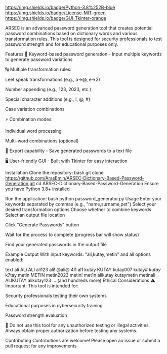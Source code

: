 https://img.shields.io/badge/Python-3.8%252B-blue
https://img.shields.io/badge/License-MIT-green
https://img.shields.io/badge/GUI-Tkinter-orange

ARSEC is an advanced password generation tool that creates potential password combinations based on dictionary words and various transformation rules. This tool is designed for security professionals to test password strength and for educational purposes only.

Features
🎯 Keyword-based password generation - Input multiple keywords to generate password variations

🔠 Multiple transformation rules:

Leet speak transformations (e.g., a→@, e→3)

Number appending (e.g., 123, 2023, etc.)

Special character additions (e.g., !, @, #)

Case variation combinations

⚡ Combination modes:

Individual word processing

Multi-word combinations (optional)

📁 Export capability - Save generated passwords to a text file

🖥️ User-friendly GUI - Built with Tkinter for easy interaction

Installation
Clone the repository:
bash
git clone https://github.com/ArasEmin/ARSEC-Dictionary-Based-Password-Generation.git
cd ARSEC-Dictionary-Based-Password-Generation
Ensure you have Python 3.8+ installed

Run the application:
bash
python password_generator.py
Usage
Enter your keywords separated by commas (e.g., "name,surname,pet")
Select your desired transformation options
Choose whether to combine keywords
Select an output file location

Click "Generate Passwords" button

Wait for the process to complete (progress bar will show status)

Find your generated passwords in the output file

Example Output
With input keywords: "ali,kutay,metin" and all options enabled:

text
ali
ALi
ALI
ali123
ali!
@ali@
4l1
al1
kutay
KUTAY
kutay007
kutay#
$kutay$
k7tay
metin
METIN
metin2023
metin!
met1n
alikutay
kutaymetin
metinali
ALIKUTAY
alikutay123
... (and hundreds more)
Ethical Considerations
⚠️ Important: This tool is intended for:

Security professionals testing their own systems

Educational purposes in cybersecurity training

Password strength evaluation

🚫 Do not use this tool for any unauthorized testing or illegal activities. Always obtain proper authorization before testing any systems.

Contributing
Contributions are welcome! Please open an issue or submit a pull request for any improvements

